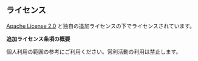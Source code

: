 ## ライセンス
[Apache License 2.0](http://www.apache.org/licenses/LICENSE-2.0) と独自の追加ライセンスの下でライセンスされています。

**追加ライセンス条項の概要**

個人利用の範囲の参考にご利用ください。営利活動の利用は禁止します。
